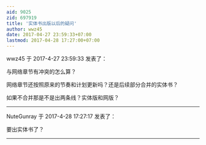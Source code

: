 ```yaml
---
aid: 9025
zid: 697919
title: '实体书出版以后的疑问'
author: wwz45
date: 2017-04-27 23:59:33+07:00
lastmod: 2017-04-28 17:27:00+07:00
---
```


wwz45 于 2017-4-27 23:59:33 发表了：

与网络章节有冲突的怎么算？

网络章节还按照原来的节奏和计划更新吗？还是后续部分合并的实体书？

如果不合并那是不是出两条线？实体版和网版？

---------

NuteGunray 于 2017-4-28 17:27:17 发表了：

要出实体书了？

---------

